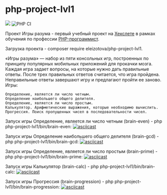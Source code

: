 # php-project-lvl1
<a href="https://codeclimate.com/github/ElenaIzotova8/php-project-lvl1/maintainability"><img src="https://api.codeclimate.com/v1/badges/b4d07e3a2f919ba5b11a/maintainability" /></a>
![PHP CI](https://github.com/ElenaIzotova8/php-project-lvl1/workflows/PHP%20CI/badge.svg)

Проект Игры разума - первый учебный проект на [Хекслете](https://hexlet.io) в рамках обучения по профессии [PHP-программист](https://ru.hexlet.io/professions/php).

Загрузка проекта - composer require eleizotova/php-project-lvl1.

«Игры разума» — набор из пяти консольных игр, построенных по принципу популярных мобильных приложений для прокачки мозга. Каждая игра задает вопросы, на которые нужно дать правильные ответы. После трех правильных ответов считается, что игра пройдена. Неправильные ответы завершают игру и предлагают пройти ее заново. Игры:

    Определение, является ли число четным.
    Определение наибольшего общего делителя.
    Определение, является ли число простым.
    Калькулятор. Арифметические выражения, которые необходимо вычислить.
    Прогрессия. Поиск пропущенных чисел в последовательности чисел.

Запуск игры Определение, является ли число четным (brain-even) - php php-project-lvl1/bin/brain-even:
[![asciicast](https://asciinema.org/a/326996.svg)](https://asciinema.org/a/326996)

Запуск игры Определение наибольшего общего делителя (brain-gcd) - php php-project-lvl1/bin/brain-gcd:
[![asciicast](https://asciinema.org/a/326997.svg)](https://asciinema.org/a/326997)

Запуск игры Определение, является ли число простым (brain-prime) - php php-project-lvl1/bin/brain-prime:
[![asciicast](https://asciinema.org/a/326999.svg)](https://asciinema.org/a/326999)

Запуск игры Калькулятор (brain-calc) - php php-project-lvl1/bin/brain-calc:
[![asciicast](https://asciinema.org/a/lnPr1q4hYTOh4a3w7QBX5mxFy.svg)](https://asciinema.org/a/lnPr1q4hYTOh4a3w7QBX5mxFy)

Запуск игры Прогрессия (brain-progression) - php php-project-lvl1/bin/brain-progression:
[![asciicast](https://asciinema.org/a/326998.svg)](https://asciinema.org/a/326998)
